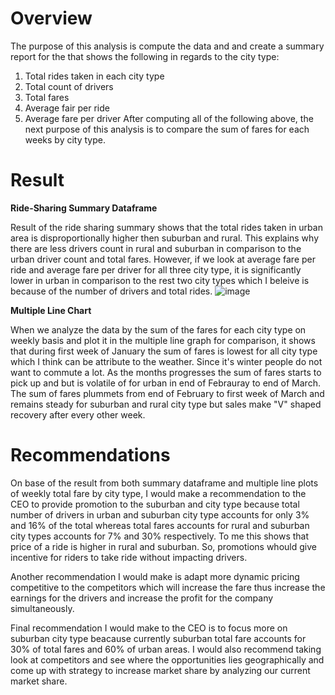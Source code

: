 # Overview

The purpose of this analysis is compute the data and and create a summary report for the that shows the following in regards to the city type:
1) Total rides taken in each city type
2) Total count of drivers
3) Total fares
4) Average fair per ride
5) Average fare per driver
After computing all of the following above, the next purpose of this analysis is to compare the sum of fares for each weeks by city type.

# Result
**Ride-Sharing Summary Dataframe**

Result of the ride sharing summary shows that the total rides taken in urban area is disproportionally higher then suburban and rural. This explains why there are less drivers count in rural and suburban in comparison to the urban driver count and total fares. However, if we look at average fare per ride and average fare per driver for all three city type, it is significantly lower in urban in comparison to the rest two city types which I beleive is because of the number of drivers and total rides.
![image](https://user-images.githubusercontent.com/67131400/95024509-0b7c3200-0649-11eb-9052-6098f5446171.png)


**Multiple Line Chart**

When we analyze the data by the sum of the fares for each city type on weekly basis and plot it in the multiple line graph for comparison, it shows that during first week of January the sum of fares is lowest for all city type which I think can be attribute to the weather. Since it's winter people do not want to commute a lot. As the  months progresses the sum of fares starts to pick up and but is volatile of for urban in end of Febrauray to end of March. The sum of fares plummets from end of February to first week of March and remains steady for suburban and rural city type but sales make "V" shaped recovery after every other week. 

# Recommendations

On base of the result from both summary dataframe and multiple line plots of weekly total fare by city type, I would make a recommendation to the CEO to provide promotion to the suburban and city type because total number of drivers in urban and suburban city type accounts for only 3% and 16% of the total whereas total fares accounts for rural and suburban city types accounts for 7% and 30% respectively. To me this shows that price of a ride is higher in rural and suburban. So, promotions whould give incentive for riders to take ride without impacting drivers.

Another recommendation I would make is adapt more dynamic pricing competitive to the competitors which will increase the fare thus increase the earnings for the drivers and increase the profit for the company simultaneously.

Final recommendation I would make to the CEO is to focus more on suburban city type beacause currently suburban total fare accounts for 30% of total fares and 60% of urban areas. I would also recommend taking look at competitors and see where the opportunities lies geographically and come up with strategy to increase market share by analyzing our current market share.
